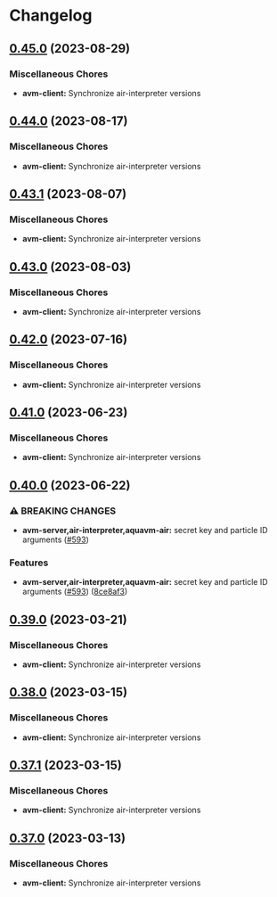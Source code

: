 # Changelog

## [0.45.0](https://github.com/fluencelabs/aquavm/compare/avm-client-v0.44.0...avm-client-v0.45.0) (2023-08-29)


### Miscellaneous Chores

* **avm-client:** Synchronize air-interpreter versions

## [0.44.0](https://github.com/fluencelabs/aquavm/compare/avm-client-v0.43.1...avm-client-v0.44.0) (2023-08-17)


### Miscellaneous Chores

* **avm-client:** Synchronize air-interpreter versions

## [0.43.1](https://github.com/fluencelabs/aquavm/compare/avm-client-v0.43.0...avm-client-v0.43.1) (2023-08-07)


### Miscellaneous Chores

* **avm-client:** Synchronize air-interpreter versions

## [0.43.0](https://github.com/fluencelabs/aquavm/compare/avm-client-v0.42.0...avm-client-v0.43.0) (2023-08-03)


### Miscellaneous Chores

* **avm-client:** Synchronize air-interpreter versions

## [0.42.0](https://github.com/fluencelabs/aquavm/compare/avm-client-v0.41.0...avm-client-v0.42.0) (2023-07-16)


### Miscellaneous Chores

* **avm-client:** Synchronize air-interpreter versions

## [0.41.0](https://github.com/fluencelabs/aquavm/compare/avm-client-v0.40.0...avm-client-v0.41.0) (2023-06-23)


### Miscellaneous Chores

* **avm-client:** Synchronize air-interpreter versions

## [0.40.0](https://github.com/fluencelabs/aquavm/compare/avm-client-v0.39.0...avm-client-v0.40.0) (2023-06-22)


### ⚠ BREAKING CHANGES

* **avm-server,air-interpreter,aquavm-air:** secret key and particle ID arguments ([#593](https://github.com/fluencelabs/aquavm/issues/593))

### Features

* **avm-server,air-interpreter,aquavm-air:** secret key and particle ID arguments ([#593](https://github.com/fluencelabs/aquavm/issues/593)) ([8ce8af3](https://github.com/fluencelabs/aquavm/commit/8ce8af38232de3f1ac359214386b895356550428))

## [0.39.0](https://github.com/fluencelabs/aquavm/compare/avm-client-v0.38.0...avm-client-v0.39.0) (2023-03-21)


### Miscellaneous Chores

* **avm-client:** Synchronize air-interpreter versions

## [0.38.0](https://github.com/fluencelabs/aquavm/compare/avm-client-v0.37.1...avm-client-v0.38.0) (2023-03-15)


### Miscellaneous Chores

* **avm-client:** Synchronize air-interpreter versions

## [0.37.1](https://github.com/fluencelabs/aquavm/compare/avm-client-v0.37.0...avm-client-v0.37.1) (2023-03-15)


### Miscellaneous Chores

* **avm-client:** Synchronize air-interpreter versions

## [0.37.0](https://github.com/fluencelabs/aquavm/compare/avm-client-v0.35.4...avm-client-v0.37.0) (2023-03-13)


### Miscellaneous Chores

* **avm-client:** Synchronize air-interpreter versions
